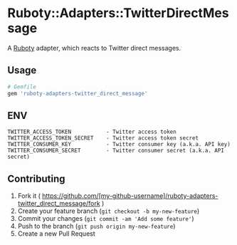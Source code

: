 # Ruboty::Adapters::TwitterDirectMessage
A [Ruboty](https://github.com/r7kamura/ruboty) adapter, which reacts to Twitter direct messages.

## Usage
```ruby
# Gemfile
gem 'ruboty-adapters-twitter_direct_message'
```

## ENV
```
TWITTER_ACCESS_TOKEN           - Twitter access token
TWITTER_ACCESS_TOKEN_SECRET    - Twitter access token secret
TWITTER_CONSUMER_KEY           - Twitter consumer key (a.k.a. API key)
TWITTER_CONSUMER_SECRET        - Twitter consumer secret (a.k.a. API secret)
```

## Contributing

1. Fork it ( https://github.com/[my-github-username]/ruboty-adapters-twitter_direct_message/fork )
2. Create your feature branch (`git checkout -b my-new-feature`)
3. Commit your changes (`git commit -am 'Add some feature'`)
4. Push to the branch (`git push origin my-new-feature`)
5. Create a new Pull Request
